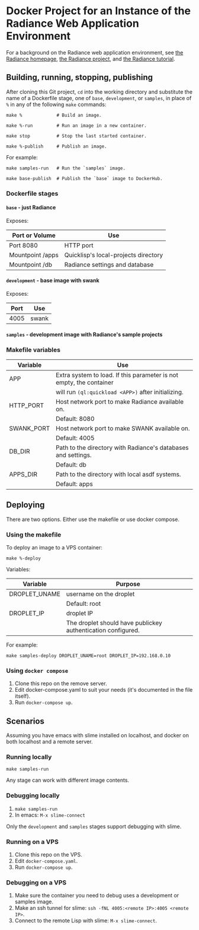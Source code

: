 # Docker Project for an Instance of the Radiance Web Application Environment

For a background on the Radiance web application environment, see
[the Radiance homepage](https://shirakumo.github.io/radiance-homepage/),
[the Radiance project](https://github.com/Shirakumo/radiance), and
[the Radiance tutorial](https://github.com/Shirakumo/radiance-tutorial/blob/master/Part%200.md).

## Building, running, stopping, publishing

After cloning this Git project, `cd` into the working directory and
substitute the name of a Dockerfile stage, one of `base`, `development`, or `samples`,
in place of `%` in any of the following `make` commands:

    make %             # Build an image.

    make %-run         # Run an image in a new container.

    make stop          # Stop the last started container.

    make %-publish     # Publish an image.

For example:

    make samples-run   # Run the `samples` image.

    make base-publish  # Publish the `base` image to DockerHub.

### Dockerfile stages

#### `base` - just Radiance

Exposes:

| Port or Volume | Use |
| --- | --- |
| Port 8080 | HTTP port |
| Mountpoint /apps | Quicklisp's local-projects directory |
| Mountpoint /db | Radiance settings and database |

#### `development` - base image with swank

Exposes:

| Port | Use |
| ---  | --- |
| 4005 | swank |

#### `samples` - development image with Radiance's sample projects

### Makefile variables

| Variable | Use |
| --- | --- |
| APP | Extra system to load. If this parameter is not empty, the container |
| | will run `(ql:quickload <APP>)` after initializing. |
| HTTP_PORT | Host network port to make Radiance available on. |
| | Default: 8080 |
| SWANK_PORT | Host network port to make SWANK available on. |
| | Default: 4005 |
| DB_DIR | Path to the directory with Radiance's databases and settings. |
| | Default: db |
| APPS_DIR | Path to the directory with local asdf systems. |
| | Default: apps |

## Deploying

There are two options. Either use the makefile or use docker compose.

### Using the makefile

To deploy an image to a VPS container:

    make %-deploy

Variables:

| Variable | Purpose |
| --- | --- |
| DROPLET_UNAME | username on the droplet |
| | Default: root |
| DROPLET_IP | droplet IP |
| | The droplet should have publickey authentication configured. |

For example:

    make samples-deploy DROPLET_UNAME=root DROPLET_IP=192.168.0.10

### Using `docker compose`

1. Clone this repo on the remove server.
2. Edit docker-compose.yaml to suit your needs (it's documented in the file itself).
3. Run `docker-compose up`.

## Scenarios

Assuming you have emacs with slime installed on localhost, and docker on both localhost and a remote server.

### Running locally

`make samples-run`

Any stage can work with different image contents.

### Debugging locally

1. `make samples-run`
2. In emacs: `M-x slime-connect`

Only the `development` and `samples` stages support debugging with slime.

### Running on a VPS

1. Clone this repo on the VPS.
2. Edit `docker-compose.yaml`.
3. Run `docker-compose up`.

### Debugging on a VPS

1. Make sure the container you need to debug uses a development or samples image.
2. Make an ssh tunnel for slime: `ssh -fNL 4005:<remote IP>:4005 <remote IP>`.
3. Connect to the remote Lisp with slime: `M-x slime-connect`.

